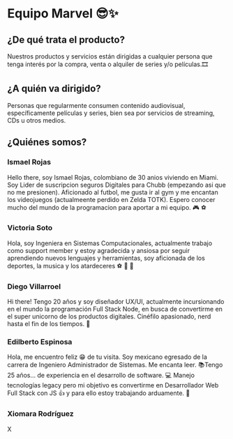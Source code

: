 # **Equipo Marvel** :sunglasses::sparkles:

## ¿De qué trata el producto?

Nuestros productos y servicios están dirigidas a cualquier persona que tenga interés por la compra, venta o alquiler de series y/o películas.🎞

## ¿A quién va dirigido?

Personas que regularmente consumen contenido audiovisual, específicamente películas y series, bien sea por servicios de streaming, CDs u otros medios.

## ¿Quiénes somos?

### **Ismael Rojas**

Hello there, soy Ismael Rojas, colombiano de 30 anios viviendo en Miami. Soy Lider de suscripcion seguros Digitales para Chubb (empezando asi que no me presionen). Aficionado al futbol, me gusta ir al gym y me encantan los videojuegos (actualmeente perdido en Zelda TOTK). Espero conocer mucho del mundo de la programacion para aportar a mi equipo. :video_game: :soccer:

### **Victoria Soto**

Hola, soy Ingeniera en Sistemas Computacionales, actualmente trabajo como support member y estoy agradecida y ansiosa por seguir aprendiendo nuevos lenguajes y herramientas, soy aficionada de los deportes, la musica y los atardeceres :soccer: :musical_note: :city_sunset:

### **Diego Villarroel**

Hi there! Tengo 20 años y soy diseñador UX/UI, actualmente incursionando en el mundo la programación Full Stack Node, en busca de convertirme en el super unicorno de los productos digitales. Cinéfilo apasionado, nerd hasta el fin de los tiempos. :rocket:

### **Edilberto Espinosa**

Hola, me encuentro feliz 😁 de tu visita. Soy mexicano egresado de la carrera de Ingeniero Administrador de Sistemas. Me encanta leer. 📚Tengo 25 años... de experiencia en el desarrollo de software. 💻 Manejo tecnologías legacy pero mi objetivo es convertirme en Desarrollador Web Full Stack con JS 👍 y para ello estoy trabajando arduamente. 💪

### **Xiomara Rodríguez**

X
